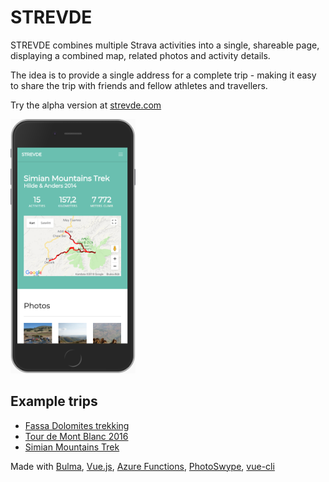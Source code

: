 # STREVDE

STREVDE combines multiple Strava activities into a single, shareable page, displaying a combined map, related photos and activity details. 

The idea is to provide a single address for a complete trip - making it easy to share the trip with friends and fellow athletes and travellers.

Try the alpha version at [strevde.com](https://www.strevde.com/)

<img src="https://github.com/anderaus/strevde/blob/master/assets/apple_sample_1.PNG?raw=true" width="200">

## Example trips

- [Fassa Dolomites trekking](https://www.strevde.com/#/1151253/trips/dolomites)
- [Tour de Mont Blanc 2016](https://www.strevde.com/#/1151253/trips/montblanc)
- [Simian Mountains Trek](https://www.strevde.com/#/1151253/trips/ethiopia)

Made with [Bulma](https://bulma.io/), [Vue.js](https://vuejs.org/), [Azure Functions](https://azure.microsoft.com/en-us/services/functions/), [PhotoSwype](https://github.com/dimsemenov/photoswipe), [vue-cli](https://github.com/vuejs/vue-cli)